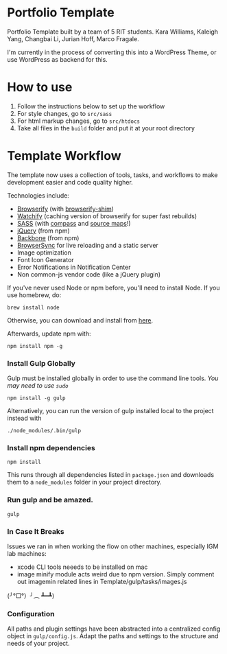 Portfolio Template
=====

Portfolio Template built by a team of 5 RIT students. Kara Williams, Kaleigh Yang, Changbai Li, Jurian Hoff, Marco Fragale.

I'm currently in the process of converting this into a WordPress Theme, or use WordPress as backend for this.

How to use
=====

1. Follow the instructions below to set up the workflow
2. For style changes, go to `src/sass`
3. For html markup changes, go to `src/htdocs`
4. Take all files in the `build` folder and put it at your root directory

Template Workflow
=====

The template now uses a collection of tools, tasks, and workflows to make development easier and code quality higher.

Technologies include:
- [Browserify](http://browserify.org/) (with [browserify-shim](https://github.com/thlorenz/browserify-shim))
- [Watchify](https://github.com/substack/watchify) (caching version of browserify for super fast rebuilds)
- [SASS](http://sass-lang.com/) (with [compass](http://compass-style.org/) and [source maps](https://github.com/sindresorhus/gulp-ruby-sass#sourcemap)!)
- [jQuery](http://jquery.com/) (from npm)
- [Backbone](http://backbonejs.org/) (from npm)
- [BrowserSync](http://browsersync.io) for live reloading and a static server
- Image optimization
- Font Icon Generator
- Error Notifications in Notification Center
- Non common-js vendor code (like a jQuery plugin)

If you've never used Node or npm before, you'll need to install Node.
If you use homebrew, do:

```
brew install node
```

Otherwise, you can download and install from [here](http://nodejs.org/download/).

Afterwards, update npm with:

```
npm install npm -g
```

### Install Gulp Globally

Gulp must be installed globally in order to use the command line tools. *You may need to use `sudo`*


```
npm install -g gulp
```

Alternatively, you can run the version of gulp installed local to the project instead with


```
./node_modules/.bin/gulp
```

### Install npm dependencies

```
npm install
```

This runs through all dependencies listed in `package.json` and downloads them
to a `node_modules` folder in your project directory.

### Run gulp and be amazed.

```
gulp
```

### In Case It Breaks

Issues we ran in when working the flow on other machines, especially IGM lab machines:
- xcode CLI tools neeeds to be installed on mac
- image minify module acts weird due to npm version. Simply comment out imagemin related lines in Template/gulp/tasks/images.js

(╯°□°）╯︵ ┻━┻)

### Configuration
All paths and plugin settings have been abstracted into a centralized config object in `gulp/config.js`. Adapt the paths and settings to the structure and needs of your project.
